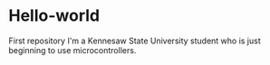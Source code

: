 # Hello-world
First repository
I'm a Kennesaw State University student who is just beginning to use microcontrollers. 
